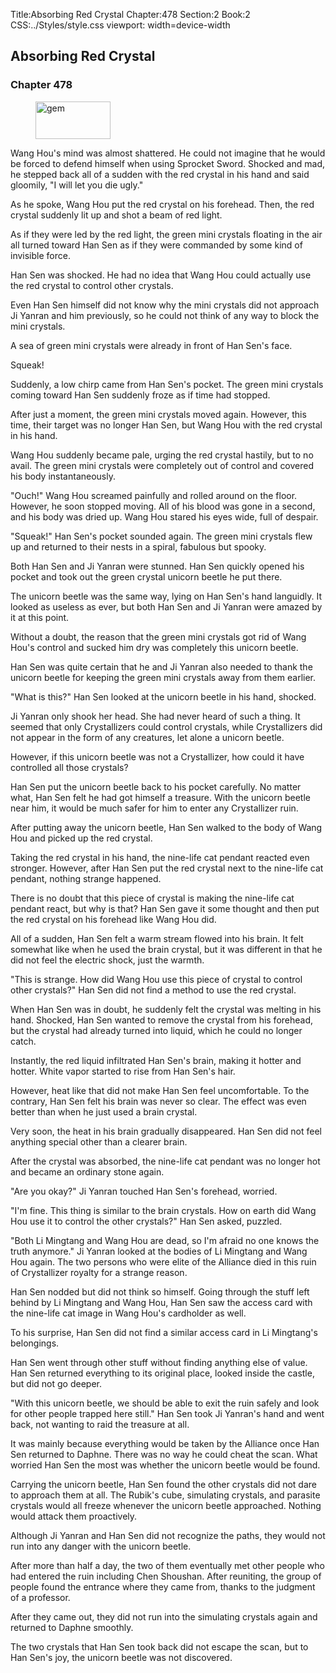 Title:Absorbing Red Crystal 
Chapter:478 
Section:2 
Book:2 
CSS:../Styles/style.css 
viewport: width=device-width
  
## Absorbing Red Crystal
### Chapter 478
  
<figure>
	<img src="../Images/gem.gif" alt="gem" id="gem" width="120" height="60" />
</figure>
  

  
Wang Hou's mind was almost shattered. He could not imagine that he would be forced to defend himself when using Sprocket Sword. Shocked and mad, he stepped back all of a sudden with the red crystal in his hand and said gloomily, "I will let you die ugly."

As he spoke, Wang Hou put the red crystal on his forehead. Then, the red crystal suddenly lit up and shot a beam of red light.

As if they were led by the red light, the green mini crystals floating in the air all turned toward Han Sen as if they were commanded by some kind of invisible force.

Han Sen was shocked. He had no idea that Wang Hou could actually use the red crystal to control other crystals.

Even Han Sen himself did not know why the mini crystals did not approach Ji Yanran and him previously, so he could not think of any way to block the mini crystals.

A sea of green mini crystals were already in front of Han Sen's face.

Squeak!

Suddenly, a low chirp came from Han Sen's pocket. The green mini crystals coming toward Han Sen suddenly froze as if time had stopped.

After just a moment, the green mini crystals moved again. However, this time, their target was no longer Han Sen, but Wang Hou with the red crystal in his hand.

Wang Hou suddenly became pale, urging the red crystal hastily, but to no avail. The green mini crystals were completely out of control and covered his body instantaneously.

"Ouch!" Wang Hou screamed painfully and rolled around on the floor. However, he soon stopped moving. All of his blood was gone in a second, and his body was dried up. Wang Hou stared his eyes wide, full of despair.

"Squeak!" Han Sen's pocket sounded again. The green mini crystals flew up and returned to their nests in a spiral, fabulous but spooky.

Both Han Sen and Ji Yanran were stunned. Han Sen quickly opened his pocket and took out the green crystal unicorn beetle he put there.

The unicorn beetle was the same way, lying on Han Sen's hand languidly. It looked as useless as ever, but both Han Sen and Ji Yanran were amazed by it at this point.

Without a doubt, the reason that the green mini crystals got rid of Wang Hou's control and sucked him dry was completely this unicorn beetle.

Han Sen was quite certain that he and Ji Yanran also needed to thank the unicorn beetle for keeping the green mini crystals away from them earlier.

"What is this?" Han Sen looked at the unicorn beetle in his hand, shocked.

Ji Yanran only shook her head. She had never heard of such a thing. It seemed that only Crystallizers could control crystals, while Crystallizers did not appear in the form of any creatures, let alone a unicorn beetle.

However, if this unicorn beetle was not a Crystallizer, how could it have controlled all those crystals?

Han Sen put the unicorn beetle back to his pocket carefully. No matter what, Han Sen felt he had got himself a treasure. With the unicorn beetle near him, it would be much safer for him to enter any Crystallizer ruin.

After putting away the unicorn beetle, Han Sen walked to the body of Wang Hou and picked up the red crystal.

Taking the red crystal in his hand, the nine-life cat pendant reacted even stronger. However, after Han Sen put the red crystal next to the nine-life cat pendant, nothing strange happened.

There is no doubt that this piece of crystal is making the nine-life cat pendant react, but why is that? Han Sen gave it some thought and then put the red crystal on his forehead like Wang Hou did.

All of a sudden, Han Sen felt a warm stream flowed into his brain. It felt somewhat like when he used the brain crystal, but it was different in that he did not feel the electric shock, just the warmth.

"This is strange. How did Wang Hou use this piece of crystal to control other crystals?" Han Sen did not find a method to use the red crystal.

When Han Sen was in doubt, he suddenly felt the crystal was melting in his hand. Shocked, Han Sen wanted to remove the crystal from his forehead, but the crystal had already turned into liquid, which he could no longer catch.

Instantly, the red liquid infiltrated Han Sen's brain, making it hotter and hotter. White vapor started to rise from Han Sen's hair.

However, heat like that did not make Han Sen feel uncomfortable. To the contrary, Han Sen felt his brain was never so clear. The effect was even better than when he just used a brain crystal.

Very soon, the heat in his brain gradually disappeared. Han Sen did not feel anything special other than a clearer brain.

After the crystal was absorbed, the nine-life cat pendant was no longer hot and became an ordinary stone again.

"Are you okay?" Ji Yanran touched Han Sen's forehead, worried.

"I'm fine. This thing is similar to the brain crystals. How on earth did Wang Hou use it to control the other crystals?" Han Sen asked, puzzled.

"Both Li Mingtang and Wang Hou are dead, so I'm afraid no one knows the truth anymore." Ji Yanran looked at the bodies of Li Mingtang and Wang Hou again. The two persons who were elite of the Alliance died in this ruin of Crystallizer royalty for a strange reason.

Han Sen nodded but did not think so himself. Going through the stuff left behind by Li Mingtang and Wang Hou, Han Sen saw the access card with the nine-life cat image in Wang Hou's cardholder as well.

To his surprise, Han Sen did not find a similar access card in Li Mingtang's belongings.

Han Sen went through other stuff without finding anything else of value. Han Sen returned everything to its original place, looked inside the castle, but did not go deeper.

"With this unicorn beetle, we should be able to exit the ruin safely and look for other people trapped here still." Han Sen took Ji Yanran's hand and went back, not wanting to raid the treasure at all.

It was mainly because everything would be taken by the Alliance once Han Sen returned to Daphne. There was no way he could cheat the scan. What worried Han Sen the most was whether the unicorn beetle would be found.

Carrying the unicorn beetle, Han Sen found the other crystals did not dare to approach them at all. The Rubik's cube, simulating crystals, and parasite crystals would all freeze whenever the unicorn beetle approached. Nothing would attack them proactively.

Although Ji Yanran and Han Sen did not recognize the paths, they would not run into any danger with the unicorn beetle.

After more than half a day, the two of them eventually met other people who had entered the ruin including Chen Shoushan. After reuniting, the group of people found the entrance where they came from, thanks to the judgment of a professor.

After they came out, they did not run into the simulating crystals again and returned to Daphne smoothly.

The two crystals that Han Sen took back did not escape the scan, but to Han Sen's joy, the unicorn beetle was not discovered.